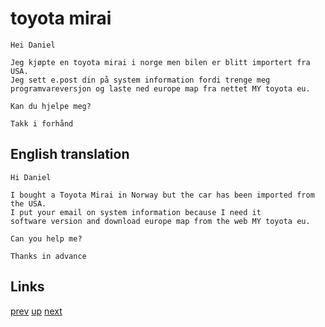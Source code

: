 # toyota mirai

    Hei Daniel

    Jeg kjøpte en toyota mirai i norge men bilen er blitt importert fra USA.
    Jeg sett e.post din på system information fordi trenge meg
    programvareversjon og laste ned europe map fra nettet MY toyota eu.

    Kan du hjelpe meg?

    Takk i forhånd

## English translation

    Hi Daniel

    I bought a Toyota Mirai in Norway but the car has been imported from the USA.
    I put your email on system information because I need it
    software version and download europe map from the web MY toyota eu.

    Can you help me?

    Thanks in advance

## Links

[prev](2019-05-01.md) [up](../) [next](2019-09-12.md)

